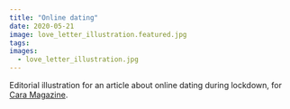 ```yaml
---
title: "Online dating"
date: 2020-05-21
image: love_letter_illustration.featured.jpg
tags:
images:
  - love_letter_illustration.jpg
---
```


Editorial illustration for an article about online dating during lockdown, for [Cara Magazine](http://cara.cymru/).
